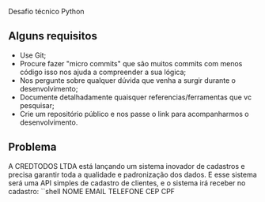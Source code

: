 Desafio técnico Python

Alguns requisitos
-----------------

  - Use Git;
  - Procure fazer "micro commits" que são muitos commits com menos código isso nos ajuda a compreender a sua lógica;
  - Nos pergunte sobre qualquer dúvida que venha a surgir durante o desenvolvimento;
  - Documente detalhadamente quaisquer referencias/ferramentas que vc pesquisar;
  - Crie um repositório público e nos passe o link para acompanharmos o desenvolvimento.

Problema
--------

A CREDTODOS LTDA está lançando um sistema inovador de cadastros e precisa garantir toda a qualidade e padronização dos dados.
E esse sistema será uma API simples de cadastro de clientes, e o sistema irá receber no cadastro:
``shell
  NOME
  EMAIL
  TELEFONE
  CEP
  CPF
